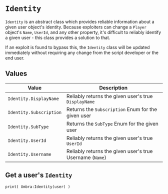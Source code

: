 # `Identity`

`Identity` is an abstract class which provides reliable information about a given user object's identity. Because exploiters can change a `Player` object's `Name`, `UserId`, and any other property, it's difficult to reliably identify a given user - this class provides a solution to that.

If an exploit is found to bypass this, the `Identity` class will be updated immediately without requiring any change from the script developer or the end user.

## Values

|Value|Description|
|---|---|
|`Identity.DisplayName`|Reliably returns the given user's true `DisplayName`|
|`Identity.Subscription`|Returns the `Subscription` Enum for the given user|
|`Identity.SubType`|Returns the `SubType` Enum for the given user|
|`Identity.UserId`|Reliably returns the given user's true `UserId`|
|`Identity.Username`|Reliably returns the given user's true Username (`Name`)|

## Get a user's `Identity`

```
print( Umbra:Identity(user) )
```